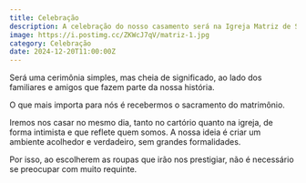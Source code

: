 ```yaml
---
title: Celebração
description: A celebração do nosso casamento será na Igreja Matriz de Santo Antônio, às 11:00 horas, na Praça Tiradentes, 10, Centro, em Curvelo.
image: https://i.postimg.cc/ZKWcJ7qV/matriz-1.jpg
category: Celebração
date: 2024-12-20T11:00:00Z
---
```


Será uma cerimônia simples, mas cheia de significado, ao lado dos familiares e amigos que fazem parte da nossa história.

O que mais importa para nós é recebermos o sacramento do matrimônio. 

Iremos nos casar no mesmo dia, tanto no cartório quanto na igreja, de forma intimista e que reflete quem somos. A nossa ideia é criar um ambiente acolhedor e verdadeiro, sem grandes formalidades. 

Por isso, ao escolherem as roupas que irão nos prestigiar, não é necessário se preocupar com muito requinte. 